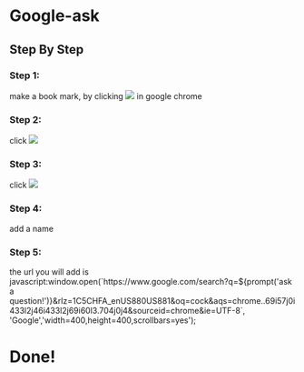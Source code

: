 # Google-ask
<h2>Step By Step</h2>
<h3>Step 1:</h3>
<p>make a book mark, by clicking <img src="https://user-images.githubusercontent.com/38168276/118022085-f4fa2f80-b329-11eb-8c1e-8b6f50ded3fd.png"></img>
in google chrome
</p>
<h3>Step 2:</h3>
<p>click <img src="https://user-images.githubusercontent.com/38168276/118022238-22df7400-b32a-11eb-9790-d9d07f1d1416.png"></img></p>
<h3>Step 3:</h3>
<p>click <img src="https://user-images.githubusercontent.com/38168276/118022745-b1ec8c00-b32a-11eb-8d3d-e7f8dac17c39.png"></img>
</p>
<h3>Step 4:</h3>
<p>add a name</p>
<h3>Step 5:</h3>
<p>the url you will add is  javascript:window.open(`https://www.google.com/search?q=${prompt('ask a question!')}&rlz=1C5CHFA_enUS880US881&oq=cock&aqs=chrome..69i57j0i433l2j46i433l2j69i60l3.704j0j4&sourceid=chrome&ie=UTF-8`, 'Google','width=400,height=400,scrollbars=yes');  </p>
<h1>Done!</h1>
